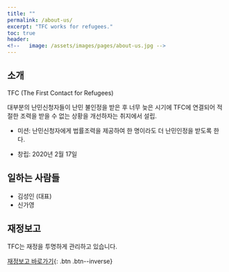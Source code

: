 ```yaml
---
title: ""
permalink: /about-us/
excerpt: "TFC works for refugees."
toc: true
header:
<!--   image: /assets/images/pages/about-us.jpg -->
---
```


## 소개

TFC (The First Contact for Refugees)

대부분의 난민신청자들이 난민 불인정을 받은 후 너무 늦은 시기에 TFC에 연결되어 적절한 조력을 받을 수 없는 상황을 개선하자는 취지에서 설립.  

- 미션: 난민신청자에게 법률조력을 제공하여 한 명이라도 더 난민인정을 받도록 한다. 

- 창립: 2020년 2월 17일


## 일하는 사람들
- 김성인 (대표)
- 신가영


## 재정보고
TFC는 재정을 투명하게 관리하고 있습니다. 

[재정보고 바로가기](/reports){: .btn .btn--inverse}
